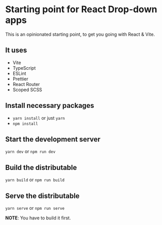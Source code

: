 # Starting point for React Drop-down apps

This is an opinionated starting point, to get you going with React & Vite.

## It uses

- Vite
- TypeScript
- ESLint
- Prettier
- React Router
- Scoped SCSS

## Install necessary packages

- `yarn install` or just `yarn`
- `npm install`
## Start the development server

`yarn dev` or `npm run dev`

## Build the distributable

`yarn build` or `npm run build`

## Serve the distributable

`yarn serve` or `npm run serve`

**NOTE**: You have to build it first.

